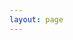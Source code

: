 ```yaml
---
layout: page
---
```


<script setup>
import {
  VPTeamPage,
  VPTeamPageTitle,
  VPTeamMembers,
  // VPTeamPageSection
} from 'vitepress/theme'

const members = [
  {
    avatar: 'https://avatars.githubusercontent.com/u/108746194?s=96&v=4',
    name: 'LeoStar',
    title: '一个不太正经的前端Coder',
    links: [
      { icon: 'github', link: 'https://github.com/030liuxinghao' },
      { icon: 'x', link: 'https://twitter.com/030LeoStar' }
    ]
  }
]
</script>

<VPTeamPage>
  <VPTeamPageTitle>
    <template #title>
      开发成员
    </template>
  </VPTeamPageTitle>
  <VPTeamMembers
    :members="members"
  />

  <!-- 其他成员 -->
  <!--
  <VPTeamPageSection>
    <template #title>Partners</template>
    <template #lead>Lorem ipsum...</template>
    <template #members>
      <VPTeamMembers :members="members" />
    </template>
  </VPTeamPageSection>
   -->
</VPTeamPage>
